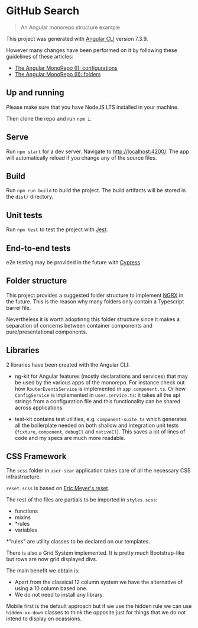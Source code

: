 # GitHub Search

> An Angular monorepo structure example

This project was generated with [Angular CLI](https://github.com/angular/angular-cli) version 7.3.9.

However many changes have been performed on it by following these guidelines of these articles:

* [The Angular MonoRepo (I): configurations](https://medium.com/@gesteira2046/the-angular-monorepo-i-configurations-2a2884da66ac)
* [The Angular MonoRepo (II): folders](https://medium.com/@gesteira2046/the-angular-monorepo-ii-folders-f902a44309ea)

## Up and running
Please make sure that you have NodeJS LTS installed in your machine.

Then clone the repo and run `npm i`. 

## Serve

Run `npm start` for a dev server. Navigate to [http://localhost:4200/](http://localhost:4200/). The app will automatically reload if you change any of the source files.

## Build

Run `npm run build` to build the project. The build artifacts will be stored in the `dist/` directory.

## Unit tests

Run `npm test` to test the project with [Jest](https://jestjs.io/).

## End-to-end tests

e2e testing may be provided in the future with [Cypress](https://www.cypress.io/)

## Folder structure

This project provides a suggested folder structure to implement [NGRX](https://ngrx.io/) in the future. This is the reason why many folders only contain a Typescript barrel file.

Nevertheless it is worth adoptinng this folder structure since it makes a separation of concerns between container components and pure/presentational components.

## Libraries

2 libraries have been created with the Angular CLI:

* ng-kit for Angular features (mostly declarations and services) that may be used by the various apps of the monorepo. For instance check out how `RouterEventsService` is implemented in `app.component.ts`. Or how `ConfigService` is implemented in `user.service.ts`: it takes all the api strings from a configuration file and this functionality can be shared across applications. 

* test-kit contains test utilities, e.g. `component-suite.ts` which generates all the boilerplate needed on both shallow and integration unit tests (`fixture`, `component`, `debugEl` and `nativeEl`). This saves a lot of lines of code and my specs are much more readable.

## CSS Framework

The `scss` folder in `user-sear` application takes care of all the necessary CSS infrastructure.

`reset.scss` is based on [Eric Meyer's reset](https://meyerweb.com/eric/tools/css/reset).

The rest of the files are partials to be imported in `styles.scss`:

- functions
- mixins
- \*rules
- variables

\*"rules" are utility classes to be declared on our templates.

There is also a Grid System implemented. It is pretty much Bootstrap-like but rows are now grid displayed divs.

The main benefit we obtain is:

* Apart from the classical 12 column system we have the alternative of using a 10 column based one.
* We do not need to install any library.

Mobile first is the default approach but if we use the hidden rule we can use `hidden-xx-down` classes to think the opposite just for things that we do not intend to display on ocassions.

